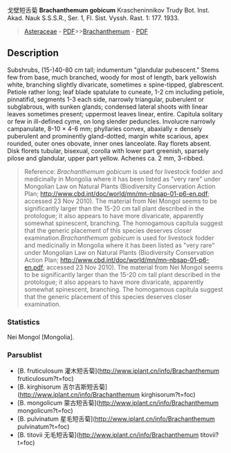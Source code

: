 戈壁短舌菊 **Brachanthemum gobicum** Krascheninnikov Trudy Bot. Inst. Akad. Nauk S.S.S.R., Ser. 1, Fl. Sist. Vyssh. Rast. 1: 177. 1933.

> [Asteraceae](http://www.iplant.cn/info/Asteraceae?t=foc) - [PDF](http://www.iplant.cn/foc/pdf/Asteraceae.pdf)>>[Brachanthemum](http://www.iplant.cn/info/Brachanthemum?t=foc) - [PDF](http://www.iplant.cn/foc/pdf/Brachanthemum.pdf)

## Description

Subshrubs, (15-)40-80 cm tall; indumentum \"glandular pubescent.\" Stems few from base, much branched, woody for most of length, bark yellowish white, branching slightly divaricate, sometimes ± spine-tipped, glabrescent. Petiole rather long; leaf blade spatulate to cuneate, 1-2 cm including petiole, pinnatifid, segments 1-3 each side, narrowly triangular, puberulent or subglabrous, with sunken glands; condensed lateral shoots with linear leaves sometimes present; uppermost leaves linear, entire. Capitula solitary or few in ill-defined cyme, on long slender peduncles. Involucre narrowly campanulate, 8-10 × 4-6 mm; phyllaries convex, abaxially ± densely puberulent and prominently gland-dotted, margin white scarious, apex rounded, outer ones obovate, inner ones lanceolate. Ray florets absent. Disk florets tubular, bisexual, corolla with lower part greenish, sparsely pilose and glandular, upper part yellow. Achenes ca. 2 mm, 3-ribbed.

> Reference: 
>*Brachanthemum gobicum* is used for livestock fodder and medicinally in Mongolia where it has been listed as \"very rare\" under Mongolian Law on Natural Plants (Biodiversity Conservation Action Plan; http://www.cbd.int/doc/world/mn/mn-nbsap-01-p6-en.pdf; accessed 23 Nov 2010). The material from Nei Mongol seems to be significantly larger than the 15-20 cm tall plant described in the protologue; it also appears to have more divaricate, apparently somewhat spinescent, branching. The homogamous capitula suggest that the generic placement of this species deserves closer examination.*Brachanthemum gobicum* is used for livestock fodder and medicinally in Mongolia where it has been listed as \"very rare\" under Mongolian Law on Natural Plants (Biodiversity Conservation Action Plan; http://www.cbd.int/doc/world/mn/mn-nbsap-01-p6-en.pdf; accessed 23 Nov 2010). The material from Nei Mongol seems to be significantly larger than the 15-20 cm tall plant described in the protologue; it also appears to have more divaricate, apparently somewhat spinescent, branching. The homogamous capitula suggest that the generic placement of this species deserves closer examination.

### Statistics
Nei Mongol [Mongolia].

### Parsublist

* [B.  fruticulosum  灌木短舌菊](http://www.iplant.cn/info/Brachanthemum fruticulosum?t=foc)
* [B.  kirghisorum  吉尔吉斯短舌菊](http://www.iplant.cn/info/Brachanthemum kirghisorum?t=foc)
* [B.  mongolicum  蒙古短舌菊](http://www.iplant.cn/info/Brachanthemum mongolicum?t=foc)
* [B.  pulvinatum  星毛短舌菊](http://www.iplant.cn/info/Brachanthemum pulvinatum?t=foc)
* [B.  titovii  无毛短舌菊](http://www.iplant.cn/info/Brachanthemum titovii?t=foc)
